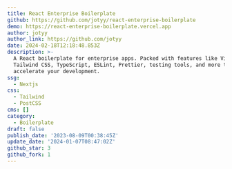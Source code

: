 ```yaml
---
title: React Enterprise Boilerplate
github: https://github.com/jotyy/react-enterprise-boilerplate
demo: https://react-enterprise-boilerplate.vercel.app
author: jotyy
author_link: https://github.com/jotyy
date: 2024-02-18T12:18:48.853Z
description: >-
  A React boilerplate for enterprise apps. Packed with features like Vite,
  Tailwind CSS, TypeScript, ESLint, Prettier, testing tools, and more to
  accelerate your development.
ssg:
  - Nextjs
css:
  - Tailwind
  - PostCSS
cms: []
category:
  - Boilerplate
draft: false
publish_date: '2023-08-09T00:38:45Z'
update_date: '2024-01-07T08:47:02Z'
github_star: 3
github_fork: 1
---
```

